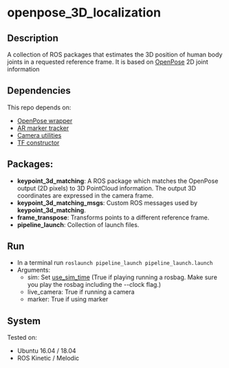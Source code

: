 # openpose_3D_localization

## Description
A collection of ROS packages that estimates the 3D position of human body joints in a requested reference frame. It is based on  [OpenPose](https://github.com/CMU-Perceptual-Computing-Lab/openpose) 2D joint information  

## Dependencies
This repo depends on:

* [OpenPose wrapper](https://github.com/firephinx/openpose_ros)
* [AR marker tracker](https://github.com/ros-perception/ar_track_alvar)
* [Camera utilities](https://github.com/Roboskel-Manipulation/manos_vision)
* [TF constructor](https://github.com/gstavrinos/tf_based_on_ar_marker)

## Packages:
* <b>keypoint_3d_matching</b>: A ROS package which matches the OpenPose output (2D pixels) to 3D PointCloud information. The output 3D coordinates are expressed in the camera frame.
* <b>keypoint_3d_matching_msgs</b>: Custom ROS messages used by <b>keypoint_3d_matching</b>.
* <b>frame_transpose</b>: Transforms points to a different reference frame.
* <b>pipeline_launch</b>: Collection of launch files.

## Run
* In a terminal run `roslaunch pipeline_launch pipeline_launch.launch`
* Arguments:
    * sim: Set [use_sim_time](http://wiki.ros.org/Clock) (True if playing running a rosbag. Make sure you play the rosbag including the --clock flag.)
    * live_camera: True if running a camera
    * marker: True if using marker

## System

Tested on:
* Ubuntu 16.04 / 18.04
* ROS Kinetic / Melodic

